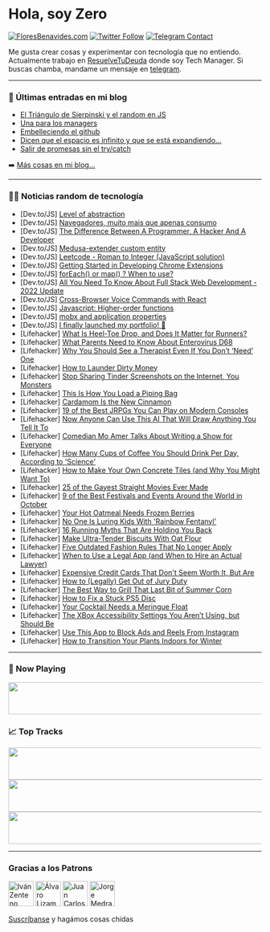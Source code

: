 # Hola, soy Zero

[![FloresBenavides.com](https://img.shields.io/website?down_message=oops&label=MiBlog&style=for-the-badge&up_message=online&url=https%3A%2F%2Ffloresbenavides.com)](https://floresbenavides.com) [![Twitter Follow](https://img.shields.io/twitter/follow/ZeroDragon?color=%231DA1F2&label=Follow&logo=twitter&logoColor=ffffff&style=for-the-badge)](https://twitter.com/zerodragon) [![Telegram Contact](https://img.shields.io/badge/escr%C3%ADbeme-ZeroDragon-%2326A5E4?style=for-the-badge&logo=telegram)](https://t.me/zerodragon)

Me gusta crear cosas y experimentar con tecnología que no entiendo.
Actualmente trabajo en [ResuelveTuDeuda](http://github.com/resuelve) donde soy Tech Manager.
Si buscas chamba, mandame un mensaje en [telegram](https://t.me/zerodragon).

---

### 📕 Últimas entradas en mi blog
<!-- BLOG-POST-LIST:START -->
- [El Triángulo de Sierpinski y el random en JS](https://floresbenavides.com/el-triangulo-de-sierpinski-y-el-random-en-js/)
- [Una para los managers](https://floresbenavides.com/una-para-los-managers/)
- [Embelleciendo el github](https://floresbenavides.com/embelleciendo-el-github/)
- [Dicen que el espacio es infinito y que se está expandiendo…](https://floresbenavides.com/dicen-que-el-espacio-es-infinito-y-que-se-esta-expandiendo/)
- [Salir de promesas sin el try/catch](https://floresbenavides.com/salir-de-promesas-sin-el-try-catch/)
<!-- BLOG-POST-LIST:END -->

➡️ [Más cosas en mi blog...](https://floresbenavides.com)

---

### 👨‍💻 Noticias random de tecnología
<!-- TECH-POSTS:START -->
- [Dev.to/JS] [Level of abstraction](https://dev.to/lassiecoder/level-of-abstraction-13b0)
- [Dev.to/JS] [Navegadores, muito mais que apenas consumo](https://dev.to/era/navegadores-muito-mais-que-apenas-consumo-3d6)
- [Dev.to/JS] [The Difference Between A Programmer, A Hacker And A Developer](https://dev.to/duancenhanoi/cac-diem-don-xe-vinbus-ocean-park-ban-can-nam-ro-de-co-the-don-xe-dung-cho-25cp)
- [Dev.to/JS] [Medusa-extender custom entity](https://dev.to/dailydevtips1/medusa-extender-custom-entity-4iio)
- [Dev.to/JS] [Leetcode - Roman to Integer &lpar;JavaScript solution&rpar;](https://dev.to/rosiequ/leetcode-roman-to-integer-javascript-3d3d)
- [Dev.to/JS] [Getting Started in Developing Chrome Extensions](https://dev.to/mrpaulishaili/getting-started-in-developing-chrome-extensions-24ff)
- [Dev.to/JS] [forEach&lpar;&rpar; or map&lpar;&rpar; ? When to use?](https://dev.to/devvsakib/foreach-or-map-when-to-use-1a14)
- [Dev.to/JS] [All You Need To Know About Full Stack Web Development - 2022 Update](https://dev.to/xnaksdn/all-you-need-to-know-about-full-stack-web-development-2022-update-6b3)
- [Dev.to/JS] [Cross-Browser Voice Commands with React](https://dev.to/dilek/cross-browser-voice-commands-with-react-1b0p)
- [Dev.to/JS] [Javascript: Higher-order functions](https://dev.to/urstrulyvishwak/javascript-higher-order-functions-2dkg)
- [Dev.to/JS] [mobx and application properties](https://dev.to/mikkergimenez/mobx-and-application-properties-3bm1)
- [Dev.to/JS] [I finally launched my portfolio! 🥳](https://dev.to/nicoleyry/i-finally-launched-my-portfolio-3fle)
- [Lifehacker] [What Is Heel-Toe Drop, and Does It Matter for Runners?](https://lifehacker.com/what-is-heel-toe-drop-and-does-it-matter-for-runners-1849596301)
- [Lifehacker] [What Parents Need to Know About Enterovirus D68](https://lifehacker.com/what-parents-need-to-know-about-enterovirus-d68-1849598002)
- [Lifehacker] [Why You Should See a Therapist Even If You Don’t ‘Need’ One](https://lifehacker.com/why-you-should-see-a-therapist-even-if-you-don-t-need-1849596772)
- [Lifehacker] [How to Launder Dirty Money](https://lifehacker.com/how-to-launder-dirty-money-1849595817)
- [Lifehacker] [Stop Sharing Tinder Screenshots on the Internet, You Monsters](https://lifehacker.com/stop-sharing-tinder-screenshots-on-the-internet-you-mo-1849596226)
- [Lifehacker] [This Is How You Load a Piping Bag](https://lifehacker.com/this-is-how-you-load-a-piping-bag-1849596610)
- [Lifehacker] [Cardamom Is the New Cinnamon](https://lifehacker.com/cardamom-is-the-new-cinnamon-1849596493)
- [Lifehacker] [19 of the Best JRPGs You Can Play on Modern Consoles](https://lifehacker.com/19-of-the-best-jrpgs-you-can-play-on-modern-consoles-1849371946)
- [Lifehacker] [Now Anyone Can Use This AI That Will Draw Anything You Tell It To](https://lifehacker.com/this-ai-will-draw-anything-you-tell-it-to-1848884444)
- [Lifehacker] [Comedian Mo Amer Talks About Writing a Show for Everyone](https://lifehacker.com/comedian-mo-amer-talks-about-writing-a-show-for-everyon-1849596375)
- [Lifehacker] [How Many Cups of Coffee You Should Drink Per Day, According to &#39;Science&#39;](https://lifehacker.com/how-many-cups-of-coffee-you-should-drink-per-day-accor-1849596302)
- [Lifehacker] [How to Make Your Own Concrete Tiles &lpar;and Why You Might Want To&rpar;](https://lifehacker.com/how-to-make-your-own-concrete-tiles-and-why-you-might-1849589357)
- [Lifehacker] [25 of the Gayest Straight Movies Ever Made](https://lifehacker.com/25-of-the-gayest-straight-movies-ever-made-1849582832)
- [Lifehacker] [9 of the Best Festivals and Events Around the World in October](https://lifehacker.com/9-of-the-best-festivals-and-events-around-the-world-in-1849590169)
- [Lifehacker] [Your Hot Oatmeal Needs Frozen Berries](https://lifehacker.com/your-hot-oatmeal-needs-frozen-berries-1849592840)
- [Lifehacker] [No One Is Luring Kids With &#39;Rainbow Fentanyl&#39;](https://lifehacker.com/no-one-is-luring-kids-with-rainbow-fentanyl-1849589314)
- [Lifehacker] [16 Running Myths That Are Holding You Back](https://lifehacker.com/16-running-myths-that-are-holding-you-back-1849588159)
- [Lifehacker] [Make Ultra-Tender Biscuits With Oat Flour](https://lifehacker.com/make-ultra-tender-biscuits-with-oat-flour-1849592254)
- [Lifehacker] [Five Outdated Fashion Rules That No Longer Apply](https://lifehacker.com/five-outdated-fashion-rules-that-no-longer-apply-1849592534)
- [Lifehacker] [When to Use a Legal App &lpar;and When to Hire an Actual Lawyer&rpar;](https://lifehacker.com/when-to-use-a-legal-app-and-when-to-hire-an-actual-law-1849591329)
- [Lifehacker] [Expensive Credit Cards That Don&#39;t Seem Worth It, But Are](https://lifehacker.com/expensive-credit-cards-that-dont-seem-worth-it-but-are-1849586219)
- [Lifehacker] [How to &lpar;Legally&rpar; Get Out of Jury Duty](https://lifehacker.com/how-to-legally-get-out-of-jury-duty-1849591704)
- [Lifehacker] [The Best Way to Grill That Last Bit of Summer Corn](https://lifehacker.com/the-best-way-to-grill-that-last-bit-of-summer-corn-1849591851)
- [Lifehacker] [How to Fix a Stuck PS5 Disc](https://lifehacker.com/how-to-fix-a-stuck-ps5-disc-1849590991)
- [Lifehacker] [Your Cocktail Needs a Meringue Float](https://lifehacker.com/your-cocktail-needs-a-meringue-float-1849591308)
- [Lifehacker] [The XBox Accessibility Settings You Aren’t Using, but Should Be](https://lifehacker.com/the-xbox-accessibility-settings-you-aren-t-using-but-s-1849589902)
- [Lifehacker] [Use This App to Block Ads and Reels From Instagram](https://lifehacker.com/use-this-app-to-block-ads-and-reels-from-instagram-1849586357)
- [Lifehacker] [How to Transition Your Plants Indoors for Winter](https://lifehacker.com/how-to-transition-your-plants-indoors-for-winter-1849589228)<!-- TECH-POSTS:END -->

---

### 🎵 Now Playing
<a href="https://spotify-now-playing-dun.vercel.app/now-playing?open"><img src="https://spotify-now-playing-dun.vercel.app/now-playing" width="540" height="64"></a>

### 📈 Top Tracks
<a href="https://spotify-now-playing-dun.vercel.app/top-tracks?i=1&open"><img src="https://spotify-now-playing-dun.vercel.app/top-tracks?i=1" width="540" height="64"></a>
<a href="https://spotify-now-playing-dun.vercel.app/top-tracks?i=2&open"><img src="https://spotify-now-playing-dun.vercel.app/top-tracks?i=2" width="540" height="64"></a>
<a href="https://spotify-now-playing-dun.vercel.app/top-tracks?i=3&open"><img src="https://spotify-now-playing-dun.vercel.app/top-tracks?i=3" width="540" height="64"></a>

---

### Gracias a los Patrons
[<img src="https://avatars.githubusercontent.com/u/243380?v=4" alt="Iván Zenteno" width="50px">](https://github.com/k001) [<img src="https://avatars.githubusercontent.com/u/19955639?v=4" alt="Álvaro Lizama" width="50px">](https://github.com/alvarolizama) [<img src="https://avatars.githubusercontent.com/u/2718753?v=4" alt="Juan Carlos Ruiz" width="50px">](https://github.com/JuanCrg90) [<img src="https://avatars.githubusercontent.com/u/37025?v=4" alt="Jorge Medrano" width="50px">](https://github.com/h1pp1e) 

[Suscríbanse](https://www.patreon.com/zerodragon) y hagámos cosas chidas
